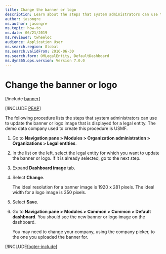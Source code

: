 ```yaml
---
title: Change the banner or logo
description: Learn about the steps that system administrators can use to update the banner or logo image that is displayed for a legal entity.
author: jasongre
ms.author: jasongre
ms.topic: how-to
ms.date: 06/21/2019
ms.reviewer: twheeloc
audience: Application User
ms.search.region: Global
ms.search.validFrom: 2016-06-30
ms.search.form: OMLegalEntity, DefaultDashboard
ms.dyn365.ops.version: Version 7.0.0
---
```


# Change the banner or logo

[!include [banner](../../includes/banner.md)]


[!INCLUDE [PEAP](../../../../includes/peap-3.md)]

The following procedure lists the steps that system administrators can use to update the banner or logo image that is displayed for a legal entity. The demo data company used to create this procedure is USMF.

1. Go to **Navigation pane > Modules > Organization administration > Organizations > Legal entities**.
2. In the list on the left, select the legal entity for which you want to update the banner or logo. If it is already selected, go to the next step.
3. Expand **Dashboard image** tab.
4. Select **Change**.
    
    The ideal resolution for a banner image is 1920 x 281 pixels. The ideal width for a logo image is 350 pixels.
    
5. Select **Save**.
6. Go to **Navigation pane > Modules > Common > Common > Default dashboard**. You should see the new banner or logo image on the dashboard.  
    
    You may need to change your company, using the company picker, to the one you uploaded the banner for.  


[!INCLUDE[footer-include](../../../../includes/footer-banner.md)]

